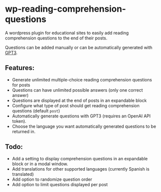 # wp-reading-comprehension-questions
A wordpress plugin for educational sites to easily add reading comprehension questions to the end of their posts.

Questions can be added manually or can be automatically generated with [GPT3](https://openai.com/api/).

## Features:
- Generate unlimited multiple-choice reading comprehension questions for posts
- Questions can have unlimited possible answers (only one correct answer)
- Questions are displayed at the end of posts in an expandable block
- Configure what type of post should get reading comprehension questions (default `post`)
- Automatically generate questions with GPT3 (requires an OpenAI API token).
- Choose the language you want automatically generated questions to be returned in.

## Todo:
- Add a setting to display comprehension questions in an expandable block or in a modal window.
- Add translations for other supported languages (currently Spanish is translated)
- Add option to randomize question order
- Add option to limit questions displayed per post
